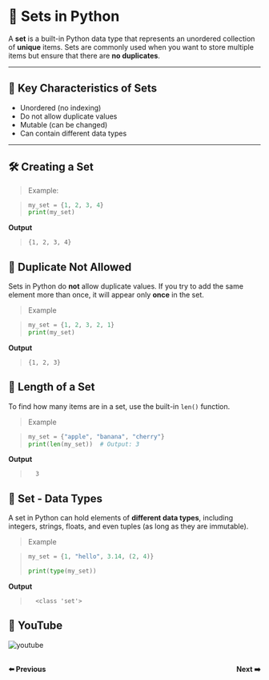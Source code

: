 # 🧃 Sets in Python

A **set** is a built-in Python data type that represents an unordered collection of **unique** items. Sets are commonly used when you want to store multiple items but ensure that there are **no duplicates**.

---

## 🔑 Key Characteristics of Sets

- Unordered (no indexing)
- Do not allow duplicate values
- Mutable (can be changed)
- Can contain different data types

---

## 🛠️ Creating a Set

> Example:

>```python
>my_set = {1, 2, 3, 4}
>print(my_set)
>```

**Output**

>```
>{1, 2, 3, 4}
>```

 ## 🚫 Duplicate Not Allowed

Sets in Python do **not** allow duplicate values. If you try to add the same element more than once, it will appear only **once** in the set.

> Example

>```python
>my_set = {1, 2, 3, 2, 1}
>print(my_set)  
>```

**Output**

>```
>{1, 2, 3}
>```

## 📏 Length of a Set

To find how many items are in a set, use the built-in `len()` function.

>  Example

>```python
>my_set = {"apple", "banana", "cherry"}
>print(len(my_set))  # Output: 3
>```

**Output**

>```
>   3
>```

## 🧪  Set - Data Types 

A set in Python can hold elements of **different data types**, including integers, strings, floats, and even tuples (as long as they are immutable).

> Example

>```python
>my_set = {1, "hello", 3.14, (2, 4)}
>
>print(type(my_set))
>```

**Output**
>```
>   <class 'set'>
>```

## 🎥 YouTube

![youtube]()

<div style="display: flex; justify-content: space-between; margin-top: 30px;">
  <a
  href="python_chapter_11.6_tuple_method.md" style="text-decoration: none; font-weight: bold;">⬅️ Previous</a>
  <a 
  href="python_chapter_12.1_acess_set.md" style="text-decoration: none; font-weight: bold;">Next ➡️</a>
</div>